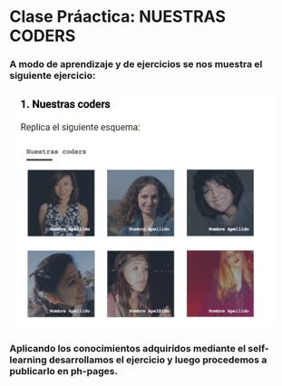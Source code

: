 # Clase Práactica: NUESTRAS CODERS

### A modo de aprendizaje y de ejercicios se nos muestra el siguiente ejercicio:

![Sin titulo](assets/images/clase.JPG)

### Aplicando los conocimientos adquiridos mediante el self-learning desarrollamos el ejercicio y luego procedemos a publicarlo en ph-pages.